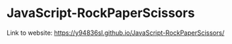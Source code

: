 # JavaScript-RockPaperScissors
Link to website: https://y94836sl.github.io/JavaScript-RockPaperScissors/
